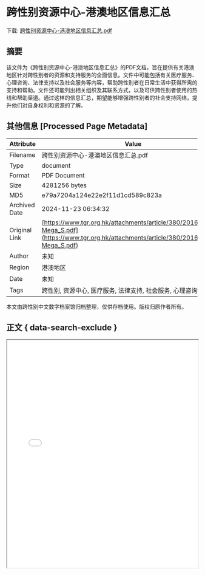 # 跨性别资源中心-港澳地区信息汇总

<!-- tcd_download_link -->
下载: [跨性别资源中心-港澳地区信息汇总.pdf](跨性别资源中心-港澳地区信息汇总.pdf)
<!-- tcd_download_link_end -->

## 摘要

<!-- tcd_abstract -->
该文件为《跨性别资源中心-港澳地区信息汇总》的PDF文档，旨在提供有关港澳地区针对跨性别者的资源和支持服务的全面信息。文件中可能包括有关医疗服务、心理咨询、法律支持以及社会服务等内容，帮助跨性别者在日常生活中获得所需的支持和帮助。文件还可能列出相关组织及其联系方式，以及可供跨性别者使用的热线和帮助渠道。通过这样的信息汇总，期望能够增强跨性别者的社会支持网络，提升他们对自身权利和资源的了解。

<!-- tcd_abstract_end -->

## 其他信息 [Processed Page Metadata]

| Attribute       | Value                                  |
|-----------------|----------------------------------------|
| Filename        | 跨性别资源中心-港澳地区信息汇总.pdf                             |
| Type            | document                                 |
| Format          | PDF Document                               |
| Size            | 4281256 bytes                           |
| MD5             | e79a7204a124e22e2f11d1cd589c823a                                  |
| Archived Date   | 2024-11-23 06:34:32                             |
| Original Link   | [https://www.tgr.org.hk/attachments/article/380/20160915_S-Mega_S.pdf](https://www.tgr.org.hk/attachments/article/380/20160915_S-Mega_S.pdf)                         |
| Author          | 未知                               |
| Region          | 港澳地区                               |
| Date            | 未知                                 |
| Tags            | 跨性别, 资源中心, 医疗服务, 法律支持, 社会服务, 心理咨询                                 |

本文由跨性别中文数字档案馆归档整理，仅供存档使用。版权归原作者所有。


## 正文 { data-search-exclude }

<!-- tcd_main_text -->
<iframe src="../跨性别资源中心-港澳地区信息汇总.pdf" width="100%" height="600px">
    <p>无法显示PDF，请下载查看。</p>
</iframe>
<!-- tcd_main_text_end -->

